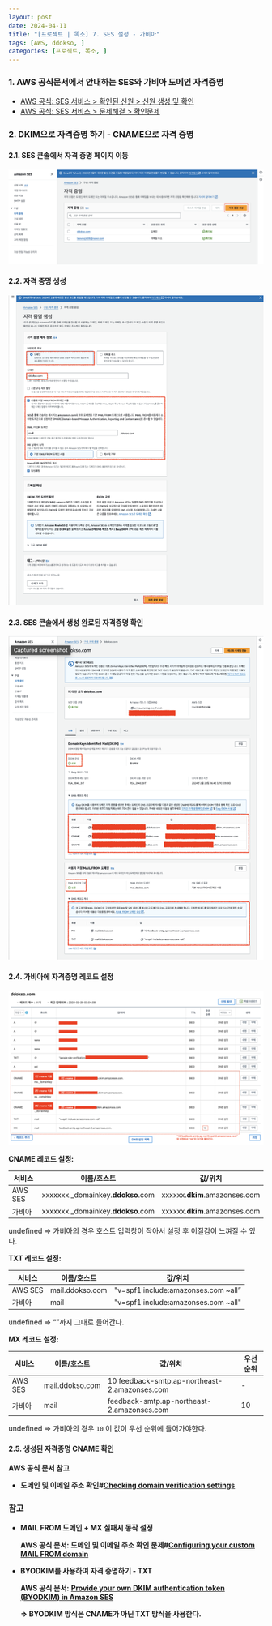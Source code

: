 ```yaml
---
layout: post
date: 2024-04-11
title: "[프로젝트 | 똑소] 7. SES 설정 - 가비아"
tags: [AWS, ddokso, ]
categories: [프로젝트, 똑소, ]
---
```




### 1. AWS 공식문서에서 안내하는 SES와 가비아 도메인 자격증명

- [AWS 공식: SES 서비스 > 확인된 신원 > 신원 생성 및 확인](https://docs.aws.amazon.com/ses/latest/dg/creating-identities.html#just-verify-email-proc)
- [AWS 공식: SES 서비스 > 문제해결 > 확인문제](https://docs.aws.amazon.com/ses/latest/dg/troubleshoot-verification.html#troubleshoot-verification-domain-dns)


### **2. DKIM으로 자격증명 하기 -** CNAME으로 자격 증명



#### 2.1. SES 콘솔에서 자격 증명 페이지 이동


![0](/assets/img/2024-04-11-프로젝트--똑소-7.-SES-설정---가비아.md/0.png)



#### 2.2. 자격 증명 생성


![1](/assets/img/2024-04-11-프로젝트--똑소-7.-SES-설정---가비아.md/1.png)



#### 2.3. SES 콘솔에서 생성 완료된 자격증명 확인


![2](/assets/img/2024-04-11-프로젝트--똑소-7.-SES-설정---가비아.md/2.png)



#### 2.4. 가비아에 자격증명 레코드 설정


![3](/assets/img/2024-04-11-프로젝트--똑소-7.-SES-설정---가비아.md/3.png)


**CNAME 레코드 설정:** 


| 서비스     | 이름/호스트                            | 값/위치                          |
| ------- | --------------------------------- | ----------------------------- |
| AWS SES | xxxxxxx._domainkey.**ddokso**.com | xxxxxx.**dkim**.amazonses.com |
| 가비아     | xxxxxxx._domainkey.**ddokso**.com | xxxxxx.**dkim**.amazonses.com |

undefined
⇒ 가비아의 경우 호스트 입력창이 작아서 설정 후 이질감이 느껴질 수 있다.


**TXT 레코드 설정:** 


| 서비스     | 이름/호스트          | 값/위치                                |
| ------- | --------------- | ----------------------------------- |
| AWS SES | mail.ddokso.com | "v=spf1 include:amazonses.com ~all” |
| 가비아     | mail            | "v=spf1 include:amazonses.com ~all" |

undefined
⇒ “”까지 그대로 들어간다.


**MX 레코드 설정:** 


| 서비스     | 이름/호스트          | 값/위치                                          | 우선순위 |
| ------- | --------------- | --------------------------------------------- | ---- |
| AWS SES | mail.ddokso.com | 10 feedback-smtp.ap-northeast-2.amazonses.com | -    |
| 가비아     | mail            | feedback-smtp.ap-northeast-2.amazonses.com    | 10   |

undefined
⇒ 가비아의 경우 `10` 이 값이 우선 순위에 들어가야한다.



#### 2.5. 생성된 자격증명 CNAME 확인 


**AWS 공식 문서 참고**

- **도메인 및 이메일 주소 확인#**[**Checking domain verification settings**](https://docs.aws.amazon.com/ses/latest/dg/troubleshoot-verification.html#troubleshoot-verification-domain-dns)


### 참고

- **MAIL FROM 도메인 + MX 실패시 동작 설정**

	**AWS 공식 문서: 도메인 및 이메일 주소 확인 문제#**[**Configuring your custom MAIL FROM domain**](https://docs.aws.amazon.com/ses/latest/dg/mail-from.html#mail-from-set)

- **BYODKIM를 사용하여 자격 증명하기  - TXT**

	**AWS 공식 문서:** [**Provide your own DKIM authentication token (BYODKIM) in Amazon SES**](https://docs.aws.amazon.com/ses/latest/dg/send-email-authentication-dkim-bring-your-own.html)


	**⇒ BYODKIM 방식은 CNAME가 아닌 TXT 방식을 사용한다.**

